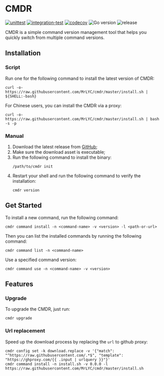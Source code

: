 # CMDR
[![unittest](https://github.com/mrlyc/cmdr/actions/workflows/unittest.yml/badge.svg)](https://github.com/mrlyc/cmdr/actions/workflows/unittest.yml) [![integration-test](https://github.com/mrlyc/cmdr/actions/workflows/integration-test.yml/badge.svg)](https://github.com/mrlyc/cmdr/actions/workflows/integration-test.yml) [![codecov](https://codecov.io/gh/MrLYC/cmdr/branch/master/graph/badge.svg?token=mo4TJP4mQt)](https://codecov.io/gh/MrLYC/cmdr) ![Go version](https://img.shields.io/github/go-mod/go-version/mrlyc/cmdr) ![release](https://img.shields.io/github/v/release/mrlyc/cmdr?label=version)

CMDR is a simple command version management tool that helps you quickly switch from multiple command versions.

## Installation

### Script
Run one for the following command to install the latest version of CMDR:

```shell
curl -o- https://raw.githubusercontent.com/MrLYC/cmdr/master/install.sh | ${SHELL:-bash}
```

For Chinese users, you can install the CMDR via a proxy:

```shell
curl -o- https://raw.githubusercontent.com/MrLYC/cmdr/master/install.sh | bash -s -p
```

### Manual
1. Download the latest release from [GitHub](https://github.com/mrlyc/cmdr/releases/latest);
2. Make sure the download asset is executable;
3. Run the following command to install the binary:
    ```shell
    /path/to/cmdr init
    ```
4. Restart your shell and run the following command to verify the installation:
    ```shell
    cmdr version
    ```

## Get Started
To install a new command, run the following command:
```shell
cmdr command install -n <command-name> -v <version> -l <path-or-url>
```

Then you can list the installed commands by running the following command:
```shell
cmdr command list -n <command-name>
```

Use a specified command version:
```shell
cmdr command use -n <command-name> -v <version>
```

## Features

### Upgrade
To upgrade the CMDR, just run:
```shell
cmdr upgrade
```

### Url replacement
Speed up the download process by replacing the `url` to github proxy:
```shell
cmdr config set -k download.replace -v '{"match": "^https://raw.githubusercontent.com/.*$", "template": "https://ghproxy.com/{{ .input | urlquery }}"}'
cmdr command install -n install.sh -v 0.0.0 -l https://raw.githubusercontent.com/MrLYC/cmdr/master/install.sh
```